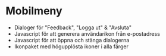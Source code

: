 # Mobilmeny

- Dialoger för "Feedback", "Logga ut" & "Avsluta"
- Javascript för att generera användarikon från e-postadress
- Javascript för att öppna och stänga dialogerna
- Ikonpaket med högupplösta ikoner i alla färger